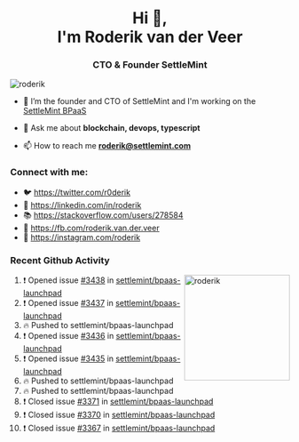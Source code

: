 <h1 align="center">Hi 👋,<br/> I'm Roderik van der Veer</h1>
<h3 align="center">CTO & Founder SettleMint</h3>

<p align="left"> <img src="https://komarev.com/ghpvc/?username=roderik" alt="roderik" /> </p>

- 🔭 I’m the founder and CTO of SettleMint and I'm working on the [SettleMint BPaaS](https://settlemint.com)

- 💬 Ask me about **blockchain, devops, typescript**

- 📫 How to reach me **roderik@settlemint.com**



### Connect with me:

- 🐦 https://twitter.com/r0derik
- 🏢 https://linkedin.com/in/roderik
- 📚 https://stackoverflow.com/users/278584
- 🙊 https://fb.com/roderik.van.der.veer
- 📸 https://instagram.com/roderik

### Recent Github Activity
<img src="https://github-readme-stats.vercel.app/api?username=roderik&show_icons=true&count_private=true" alt="roderik" align="right" height="190" />

<!--START_SECTION:activity-->
1. ❗️ Opened issue [#3438](https://github.com/settlemint/bpaas-launchpad/issues/3438) in [settlemint/bpaas-launchpad](https://github.com/settlemint/bpaas-launchpad)
2. ❗️ Opened issue [#3437](https://github.com/settlemint/bpaas-launchpad/issues/3437) in [settlemint/bpaas-launchpad](https://github.com/settlemint/bpaas-launchpad)
3. 🔥 Pushed to settlemint/bpaas-launchpad
4. ❗️ Opened issue [#3436](https://github.com/settlemint/bpaas-launchpad/issues/3436) in [settlemint/bpaas-launchpad](https://github.com/settlemint/bpaas-launchpad)
5. ❗️ Opened issue [#3435](https://github.com/settlemint/bpaas-launchpad/issues/3435) in [settlemint/bpaas-launchpad](https://github.com/settlemint/bpaas-launchpad)
6. 🔥 Pushed to settlemint/bpaas-launchpad
7. 🔥 Pushed to settlemint/bpaas-launchpad
8. ❗️ Closed issue [#3371](https://github.com/settlemint/bpaas-launchpad/issues/3371) in [settlemint/bpaas-launchpad](https://github.com/settlemint/bpaas-launchpad)
9. ❗️ Closed issue [#3370](https://github.com/settlemint/bpaas-launchpad/issues/3370) in [settlemint/bpaas-launchpad](https://github.com/settlemint/bpaas-launchpad)
10. ❗️ Closed issue [#3367](https://github.com/settlemint/bpaas-launchpad/issues/3367) in [settlemint/bpaas-launchpad](https://github.com/settlemint/bpaas-launchpad)
<!--END_SECTION:activity-->